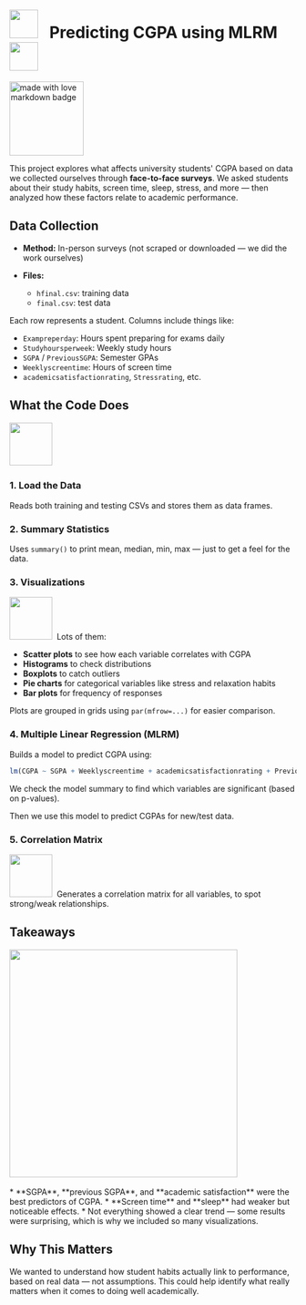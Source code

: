 # <img src="https://user-images.githubusercontent.com/74038190/213844263-a8897a51-32f4-4b3b-b5c2-e1528b89f6f3.png" width="50px" /> &nbsp; Predicting CGPA using MLRM  &nbsp; <img src="https://user-images.githubusercontent.com/74038190/213844263-a8897a51-32f4-4b3b-b5c2-e1528b89f6f3.png" width="50px" /> 


<a href="https://github.com/Anmol-Baranwal/GIFs-For-Readme"><img src="https://forthebadge.com/images/badges/built-with-love.svg" width="130" alt="made with love  markdown badge" ></a> 

This project explores what affects university students' CGPA based on data we collected ourselves through **face-to-face surveys**. We asked students about their study habits, screen time, sleep, stress, and more — then analyzed how these factors relate to academic performance.

## Data Collection

* **Method:** In-person surveys (not scraped or downloaded — we did the work ourselves)
* **Files:**

  * `hfinal.csv`: training data
  * `final.csv`: test data

Each row represents a student. Columns include things like:

* `Exampreperday`: Hours spent preparing for exams daily
* `Studyhoursperweek`: Weekly study hours
* `SGPA` / `PreviousSGPA`: Semester GPAs
* `Weeklyscreentime`: Hours of screen time
* `academicsatisfactionrating`, `Stressrating`, etc.

## What the Code Does
<img src="https://github.com/Anmol-Baranwal/Cool-GIFs-For-GitHub/assets/74038190/7bb1e704-6026-48f9-8435-2f4d40101348" width="75">&nbsp;
### 1. Load the Data

Reads both training and testing CSVs and stores them as data frames.

### 2. Summary Statistics

Uses `summary()` to print mean, median, min, max — just to get a feel for the data.

### 3. Visualizations

   <img src="https://github.com/Anmol-Baranwal/Cool-GIFs-For-GitHub/assets/74038190/7cc5988c-f607-4d4f-ab01-360a4f9321eb" width="75">&nbsp;
Lots of them:

* **Scatter plots** to see how each variable correlates with CGPA
* **Histograms** to check distributions
* **Boxplots** to catch outliers
* **Pie charts** for categorical variables like stress and relaxation habits
* **Bar plots** for frequency of responses

Plots are grouped in grids using `par(mfrow=...)` for easier comparison.

### 4. Multiple Linear Regression (MLRM)

Builds a model to predict CGPA using:

```r
lm(CGPA ~ SGPA + Weeklyscreentime + academicsatisfactionrating + PreviousSGPA)
```

We check the model summary to find which variables are significant (based on p-values).

Then we use this model to predict CGPAs for new/test data.

### 5. Correlation Matrix

   <img src="https://github.com/Anmol-Baranwal/Cool-GIFs-For-GitHub/assets/74038190/a2605358-6b87-44ab-87fb-20dcdc5f9ef2" width="75">&nbsp;
Generates a correlation matrix for all variables, to spot strong/weak relationships.

## Takeaways
<img src="https://github.com/Anmol-Baranwal/Cool-GIFs-For-GitHub/assets/74038190/6f28d73e-0d7e-4a6c-8ddf-bb24b69a71c0" width="400">
<br><br>
* **SGPA**, **previous SGPA**, and **academic satisfaction** were the best predictors of CGPA.
* **Screen time** and **sleep** had weaker but noticeable effects.
* Not everything showed a clear trend — some results were surprising, which is why we included so many visualizations.

## Why This Matters

We wanted to understand how student habits actually link to performance, based on real data — not assumptions. This could help identify what really matters when it comes to doing well academically.


